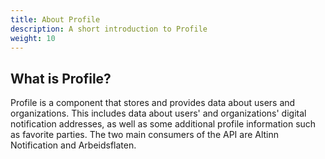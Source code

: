```yaml
---
title: About Profile
description: A short introduction to Profile
weight: 10
---
```


## What is Profile?
Profile is a component that stores and provides data about users and organizations.
This includes data about users' and organizations' digital notification addresses, as well as some additional profile information such as favorite parties.
The two main consumers of the API are Altinn Notification and Arbeidsflaten.